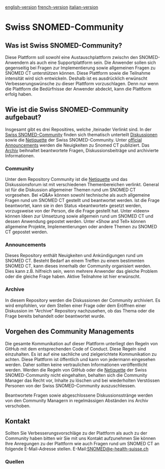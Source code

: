 [english-version](https://github.com/ehealthsuisse/Snomed-Community/blob/main/english.md)
[french-version](https://github.com/ehealthsuisse/Snomed-Community/blob/main/french.md)
[italian-version](https://github.com/ehealthsuisse/Snomed-Community/blob/main/italian.md)
# Swiss SNOMED-Community

## Was ist Swiss SNOMED-Community?
Diese Plattform soll sowohl eine Austauschplattform zwischn den SNOMED-Anwendern als auch eine Supportplattform sein. Die Anwender sollen sich gegenseitig bei Fragen zur Implementierung sowie allgemeinen Fragen zu SNOMED CT unterstützen können. Diese Plattform sowie die Teilnahme intensität wird sich entwickeln. Deshalb ist es ausdrücklich erwünscht Verbesserungswünsche zu dieser Plattform vorzuschlagen. Denn nur wenn die Plattform die Bedürfnisse der Anwender abdeckt, kann die Plattform erfolg haben.

## Wie ist die Swiss SNOMED-Community aufgebaut?
Insgesamt gibt es drei Repositires, welche ,iteinader Verlinkt sind. In der [Swiss SNOMED-Community](https://github.com/ehealthsuisse/Community/blob/main/README.md) finden sich thematisch unterteilt [Diskussionen](https://github.com/ehealthsuisse/Community/discussions) sowie die [Netiquette](https://github.com/ehealthsuisse/Community-Snomed/blob/main/README.md#netiquette) der Swiss SNOMED-Community. Unter [official Announcements](https://github.com/ehealthsuisse/Announcements/discussions) werden die Neuigkeiten zu Snomed CT publiziert. Das [Archiv](https://github.com/ehealthsuisse/Archiv/discussions) beihnaltet  beantwortete Fragen, Diskussionsbeiträge und archivierte Informationen.

### Community
Unter dem Repository Community ist die [Netiquette](https://github.com/ehealthsuisse/Community-Snomed/blob/main/README.md#netiquette) und das Diskussionsforum ist  mit verschiedenen Themenbereichen verlinkt. General ist für die Diskussion allgemeiner Themen rund um SNOMED CT vorgesehen. Bei «Q&A» können sowohl technische als auch allgemeine Fragen rund um SNOMED CT gestellt und beantwortet werden. Ist die Frage beantwortet, kann sie in den Status «beantwortet» gesetzt werden, vorzugsweise von der Person, die die Frage gestellt hat. Unter «Ideen» können Ideen zur Umsetzung sowie allgemein rund um SNOMED CT und dessen Anwendung gepostet werden. Unter «Show and Tell» können allgemeine Projekte, Implementierungen oder andere Themen zu SNOMED CT gepostet werden.

### Announcements
Dieses Repository enthält Neuigkeiten und Ankündigungen rund um SNOMED CT. Besteht Bedarf an einem Treffen zu einem bestimmten SNOMED CT, kann dieses innerhalb der Community organisiert werden. Dies kann z.B. hilfreich sein, wenn mehrere Anwender das gleiche Problem oder die gleiche Frage haben. Aktive Teilnahme ist hier erwünscht.

### Archive
In diesem Repository werden die Diskussionen der Community archiviert. Es wird empfohlen, vor dem Stellen einer Frage oder dem Eröffnen einer Diskussion im "Archive" Repository nachzusehen, ob das Thema oder die Frage bereits behandelt oder beantwortet wurde.

## Vorgehen des Community Managements
Die gesamte Kommunikation auf dieser Plattform unterliegt den Regeln von GitHub mit dem entsprechenden Code of Conduct. Diese Regeln sind einzuhalten. Es ist auf eine sachliche und zielgerichtete Kommunikation zu achten. Diese Plattform ist öffentlich und kann von jedermann eingesehen werden. Daher sollten keine vertraulichen Informationen veröffentlicht werden.
Werden die Regeln von GitHub oder die [Netiquette](https://github.com/ehealthsuisse/Community-Snomed/blob/main/README.md#netiquette) der Swiss SNOMED-Community nicht eingehalten, behalten sich die Community Manager das Recht vor, Inhalte zu löschen und bei wiederholten Verstössen Personen von der Swiss SNOMED-Community auszuschliessen.

Beantwortete Fragen sowie abgeschlossene Diskussionsstränge werden von den Community Managern in regelmässigen Abständen ins Archiv verschoben.

## Kontakt
Sollten Sie Verbesserungsvorschläge zu der Plattform als auch zu der Community haben bitten wir Sie mit uns Kontakt aufzunehmen
Sie können Ihre Anregungen zu der Plattform wie auch Fragen rund um SNOMED CT  an folgende E-Mail-Adresse stellen. 
E-Mail:SNOMED@e-health-suisse.ch

### Quellen
